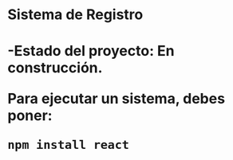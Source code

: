 <h1> Sistema de Registro<h1>

-Estado del proyecto: En construcción.

Para ejecutar un sistema, debes poner:

```npm install react```  
